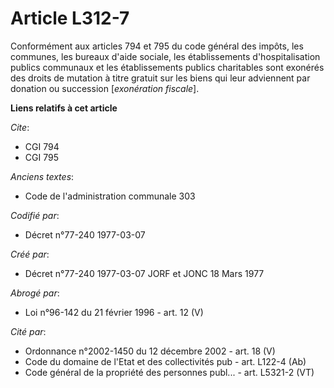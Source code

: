 # Article L312-7

Conformément aux articles 794 et 795 du code général des impôts, les communes, les bureaux d'aide sociale, les établissements
d'hospitalisation publics communaux et les établissements publics charitables sont exonérés des droits de mutation à titre
gratuit sur les biens qui leur adviennent par donation ou succession [*exonération fiscale*].

**Liens relatifs à cet article**

_Cite_:

  - CGI 794
  - CGI 795

_Anciens textes_:

  - Code de l'administration communale 303

_Codifié par_:

  - Décret n°77-240 1977-03-07

_Créé par_:

  - Décret n°77-240 1977-03-07 JORF et JONC 18 Mars 1977

_Abrogé par_:

  - Loi n°96-142 du 21 février 1996 - art. 12 (V)

_Cité par_:

  - Ordonnance n°2002-1450 du 12 décembre 2002 - art. 18 (V)
  - Code du domaine de l'Etat et des collectivités pub - art. L122-4 (Ab)
  - Code général de la propriété des personnes publ... - art. L5321-2 (VT)
